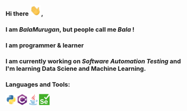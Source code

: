 ### Hi there <img src="https://github.com/Bala-Murugan473/Bala-Murugan473/blob/main/wave.gif" width ="30px">, 

### I am <i>BalaMurugan</i>, but people call me <i>Bala</i> !

### I am programmer & learner

### I am currently working on <i> Software Automation Testing</i> and I'm learning Data Sciene and Machine Learning. 

### Languages and Tools:

<img src="https://github.com/Bala-Murugan473/Bala-Murugan473/blob/main/python.svg" width ="30px" height="30px"><img src="https://github.com/Bala-Murugan473/Bala-Murugan473/blob/main/csharp.svg" width ="30px" height="30px"><img src="https://github.com/Bala-Murugan473/Bala-Murugan473/blob/main/java.svg" width ="30px" height="30px"><img src="https://github.com/Bala-Murugan473/Bala-Murugan473/blob/main/Seleium.jpg" width ="30px" height="30px">

